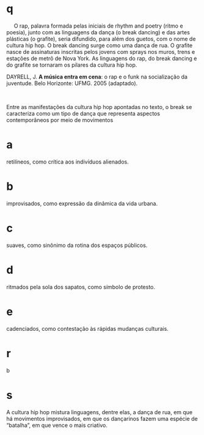 # q
     O rap, palavra formada pelas iniciais de rhythm and poetry (ritmo e poesia), junto com as linguagens da dança (o break dancing) e das artes plásticas (o grafite), seria difundido, para além dos guetos, com o nome de cultura hip hop. O break dancing surge como uma dança de rua. O grafite nasce de assinaturas inscritas pelos jovens com sprays nos muros, trens e estações de metrô de Nova York. As linguagens do rap, do break dancing e do grafite se tornaram os pilares da cultura hip hop.

DAYRELL, J. **A música entra em cena**: o rap e o funk na socialização da juventude. Belo Horizonte: UFMG. 2005 (adaptado).

 

Entre as manifestações da cultura hip hop apontadas no texto, o break se caracteriza como um tipo de dança que representa aspectos contemporâneos por meio de movimentos

# a
retilíneos, como crítica aos indivíduos alienados.

# b
improvisados, como expressão da dinâmica da vida urbana.

# c
suaves, como sinônimo da rotina dos espaços públicos.

# d
ritmados pela sola dos sapatos, como símbolo de protesto.

# e
cadenciados, como contestação às rápidas mudanças culturais.

# r
b

# s
A cultura hip hop mistura linguagens, dentre elas, a dança de rua, em que há movimentos improvisados, em que os dançarinos fazem uma espécie de “batalha”, em que vence o mais criativo.
